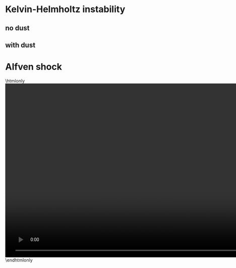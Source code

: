 # Kelvin-Helmholtz instability

## no dust

## with dust


# Alfven shock

\htmlonly
<video width="1600" height="550" controls>
  <source src="alfven-lr.mp4" type="video/mp4">
  Your browser does not support the video tag.
</video>
\endhtmlonly


